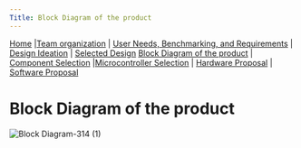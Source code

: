 ```yaml
---
Title: Block Diagram of the product
---
```

[Home](/index.md) |[Team organization](/Team_organization.md) | [User Needs, Benchmarking, and Requirements](/User_Needs_Benchmarking_Requirements.md) | [Design Ideation](/Design_Ideation.md) | [Selected Design](/Selected_Design.md) 
[Block Diagram of the product](/Block_Diagram_of_the_product.md) | [Component Selection](/Component_Selection.md) |[Microcontroller Selection](/Microcontroller_Selection.md) | [Hardware Proposal](/Hardware_Proposal.md) | [Software Proposal](/Software_Proposal.md)

# Block Diagram of the product 
![Block Diagram-314 (1)](https://github.com/EGR314-Spring2024-Team303/EGR314-Spring2024-Team303.github.io/assets/156623314/bbce8f6a-56d2-4d08-9275-a05007e62109)


